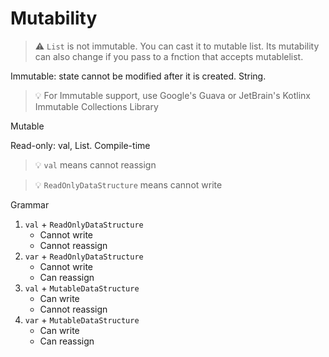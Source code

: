 # Mutability

> ⚠️ `List` is not immutable. You can cast it to mutable list. Its mutability can also change if you pass to a fnction that accepts mutablelist.

Immutable: state cannot be modified after it is created. String.

> 💡 For Immutable support, use Google's Guava or JetBrain's Kotlinx Immutable Collections Library

Mutable

Read-only: val, List. Compile-time

> 💡 `val` means cannot reassign

> 💡 `ReadOnlyDataStructure` means cannot write

Grammar

1. `val` + `ReadOnlyDataStructure`
    - Cannot write
    - Cannot reassign
2. `var` + `ReadOnlyDataStructure`
    - Cannot write
    - Can reassign
3. `val` + `MutableDataStructure`
    - Can write
    - Cannot reassign
4. `var` + `MutableDataStructure`
    - Can write
    - Can reassign
